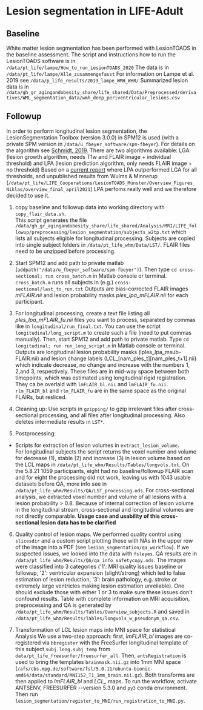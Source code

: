 # Lesion segmentation in LIFE-Adult

## Baseline

White matter lesion segmentation has been performed with LesionTOADS in the baseline assessment.
The script and instructions how to run the LesionTOADS software is in `/data/pt_life/lampe/How_to_run_LesionTOADS_2020`
The data is in `/data/pt_life/lampe/Alle_zusammengefasst`
For information on Lampe et al. 2019 see `/data/p_life_results/2019_lampe_WMH_WHR/`
Summarized lesion data is in `/data/gh_gr_agingandobesity_share/life_shared/Data/Preprocessed/derivatives/WML_segmentation_data/wmh_deep_periventricular_lesions.csv`


## Followup
In order to perform longitudinal lesion segmentation, the LesionSegmentation Toolbox (version 3.0.0) in SPM12 is used (with a private SPM version in `/data/u_fbeyer_software/spm-fbeyer`). For details on the algorithm see [Schmidt, 2019](https://www.sciencedirect.com/science/article/pii/S2213158219301998).
There are two algorithms available: LGA (lesion growth algorithm, needs T1w and FLAIR image + individual threshold) and LPA (lesion prediction algorithm, only needs FLAIR image + no threshold)
Based on a [current report](https://www.sciencedirect.com/science/article/pii/S2213158220302825#!) where LPA outperformed LGA for all thresholds, and unpublished results from Wulms & Minnerup (`/data/pt_life/LIFE_Cooperations/LesionTOADS_Münster/Overview_Figures_Niklas/overview_final_april2021`) LPA perfoms really well and we therefore decided to use it.

1. copy baseline and followup data into working directory with `copy_flair_data.sh`. <br/> This script generates the file `/data/gh_gr_agingandobesity_share/life_shared/Analysis/MRI/LIFE_followup/preprocessing/lesion_segmentation/subjects_w2tp.txt` which lists all subjects eligible for longitudinal processing. Subjects are copied into single subject folders in `/data/pt_life_whm/Data/LST/`. FLAIR files need to be unzipped before processing.

2. Start SPM12 and add path to private matlab (`addpath("/data/u_fbeyer_software/spm-fbeyer")`). Then type `cd cross-sectional; run cross_batch.m` in Matlab console or terminal. `cross_batch.m` runs all subjects in (e.g.) `cross-sectional/last_to_run.txt` Outputs are bias-corrected FLAIR images *mFLAIR.nii* and lesion probability masks *ples_lpa_mFLAIR.nii* for each participant.


3. For longitudinal processing, create a text file listing all *ples_lpa_mFLAIR_fu.nii* files you want to process, separated by commas like in `longitudinal/run_final.txt`. You can use the script `longitudinal/long_script.m` to create such a file (need to put commas manually). Then, start SPM12 and add path to private matlab. Type `cd longitudinal; run run_long_script.m` in Matlab console or terminal. Outputs are longitudinal lesion probability masks (lples_lpa_msub-FLAIR.nii) and lesion change labels (LCL_[nam_ples_t][nam_ples_t+1].nii) which indicate decrease, no change and increase with the numbers 1, 2,and 3, respectively. These files are in mid-way space between both timepoints, which was estimated using longitudinal rigid registration. They ca be overlaid with `lmFLAIR_bl.nii` and `lmFLAIR_fu.nii`. `rlm_FLAIR_bl` and `rlm_FLAIR_fu` are in the same space as the original FLAIRs, but resliced.

4. Cleaning up: Use scripts in `gzipping/` to gzip irrelevant files after cross-sectional processing, and all files after longitudinal processing. Also deletes intermediate results in `LST*`.     

5. Postprocessing:
- Scripts for extraction of lesion volumes in `extract_lesion_volume`.  
For longitudinal subjects the script returns the voxel number and volume for decrease (1), stable (2) and increase (3) in lesion volume based on the LCL maps in `/data/pt_life_whm/Results/Tables/longvols.txt`. On the 5.8.21 1059 participants, eight had no baseline/followup FLAIR scan and for eight the processing did not work, leaving us with 1043 usable datasets before QA, more info see in `/data/pt_life_whm/Results/QA/LST_processing.ods`.
For cross-sectional analysis, we extracted voxel number and volume of all lesions with a lesion probability > 0.8. Because of internal correction of lesion volume in the longitudinal stream, cross-sectional and longitudinal volumes are not directly comparable. **Usage case and usability of this cross-sectional lesion data has to be clarified**

6. Quality control of lesion maps.
We performed quality control using `slicesdir` and a custom script plotting those with NAs in the upper row of the image into a PDF (see `lesion_segmentation/qa_workflow`). If we suspected issues, we looked into the data with `fsleyes`. QA results are in `/data/pt_life_whm/Results/QA/qa_info_safetycopy.ods`. The images were classified into 3 categories ('1': MRI quality issues baseline or followup, '2': ventricular expansion (slight/strong) which led to false estimation of lesion reduction, '3': brain pathology, e.g. stroke or extremely large ventricles making lesion estimation unreliable). One should exclude those with either 1 or 3 to make sure these issues don't confound results.
Table with complete information on MRI acquisition, preprocessing and QA is generated by  `/data/pt_life_whm/Results/Tables/Overview_subjects.R` and saved in `/data/pt_life_whm/Results/Tables/longvols_w_pseudonym_qa.csv`.

7. Transformation of LCL lesion maps into MNI space for statistical Analysis
We use a two-step approach: first, *lmFLAIR_bl* images are co-registered via `bbregister` with the FreeSurfer longitudinal template of this subject `subj.long.subj_temp` from `data/pt_life_freesurfer/freesurfer_all`. Then, `antsRegistration` is used to bring the templates `brainmask.nii.gz` into 1mm MNI space (`/afs/cbs.mpg.de/software/fsl/5.0.11/ubuntu-bionic-amd64/data/standard/MNI152_T1_1mm_brain.nii.gz`). Both transforms are then applied to *lmFLAIR_bl* and *LCL_* maps.
To run the workflow, activate ANTSENV, FREESURFER --version 5.3.0 and `py3` conda environment. Then run `lesion_segmentation/register_to_MNI/run_registration_to_MNI.py`.
